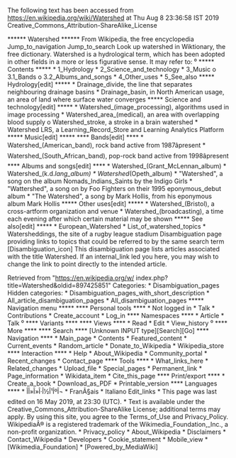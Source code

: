 The following text has been accessed from https://en.wikipedia.org/wiki/Watershed at Thu Aug 8 23:36:58 IST 2019
Creative_Commons_Attribution-ShareAlike_License




















****** Watershed ******
From Wikipedia, the free encyclopedia
Jump_to_navigation Jump_to_search
 Look up watershed in Wiktionary, the free dictionary.
Watershed is a hydrological term, which has been adopted in other fields in a
more or less figurative sense. It may refer to:
⁰
***** Contents *****
    * 1_Hydrology
    * 2_Science_and_technology
    * 3_Music
          o 3.1_Bands
          o 3.2_Albums_and_songs
    * 4_Other_uses
    * 5_See_also
***** Hydrology[edit] *****
    * Drainage_divide, the line that separates neighbouring drainage basins
    * Drainage_basin, in North American usage, an area of land where surface
      water converges
***** Science and technology[edit] *****
    * Watershed_(image_processing), algorithms used in image processing
    * Watershed_area_(medical), an area with overlapping blood supply
          o Watershed_stroke, a stroke in a brain watershed
    * Watershed LRS, a Learning_Record_Store and Learning Analytics Platform
***** Music[edit] *****
**** Bands[edit] ****
    * Watershed_(American_band), rock band active from 1987âpresent
    * Watershed_(South_African_band), pop-rock band active from 1998âpresent
**** Albums and songs[edit] ****
    * Watershed_(Grant_McLennan_album)
    * Watershed_(k.d._lang_album)
    * Watershed_(Opeth_album)
    * "Watershed", a song on the album Nomads_Indians_Saints by the Indigo
      Girls
    * "Wattershed", a song on by Foo Fighters on their 1995 eponymous_debut
      album
    * "The Watershed", a song by Mark Hollis, from his eponymous album Mark
      Hollis
***** Other uses[edit] *****
    * Watershed_(Bristol), a cross-artform organization and venue
    * Watershed_(broadcasting), a time each evening after which certain
      material may be shown
***** See also[edit] *****
    * European_Watershed
    * List_of_watershed_topics
    * Watersheddings, the site of a rugby league stadium
                      Disambiguation page providing links to topics that could
                      be referred to by the same search term
[Disambiguation_icon] This disambiguation page lists articles associated with
                      the title Watershed.
                      If an internal_link led you here, you may wish to change
                      the link to point directly to the intended article.

Retrieved from "https://en.wikipedia.org/w/
index.php?title=Watershed&oldid=897425851"
Categories:
    * Disambiguation_pages
Hidden categories:
    * Disambiguation_pages_with_short_description
    * All_article_disambiguation_pages
    * All_disambiguation_pages
***** Navigation menu *****
**** Personal tools ****
    * Not logged in
    * Talk
    * Contributions
    * Create_account
    * Log_in
**** Namespaces ****
    * Article
    * Talk
⁰
**** Variants ****
**** Views ****
    * Read
    * Edit
    * View_history
⁰
**** More ****
**** Search ****
[Unknown INPUT type][Search][Go]
**** Navigation ****
    * Main_page
    * Contents
    * Featured_content
    * Current_events
    * Random_article
    * Donate_to_Wikipedia
    * Wikipedia_store
**** Interaction ****
    * Help
    * About_Wikipedia
    * Community_portal
    * Recent_changes
    * Contact_page
**** Tools ****
    * What_links_here
    * Related_changes
    * Upload_file
    * Special_pages
    * Permanent_link
    * Page_information
    * Wikidata_item
    * Cite_this_page
**** Print/export ****
    * Create_a_book
    * Download_as_PDF
    * Printable_version
**** Languages ****
    * ÎÎ»Î»Î·Î½Î¹ÎºÎ¬
    * FranÃ§ais
    * Italiano
Edit_links
    * This page was last edited on 16 May 2019, at 23:30 (UTC).
    * Text is available under the Creative_Commons_Attribution-ShareAlike
      License; additional terms may apply. By using this site, you agree to the
      Terms_of_Use and Privacy_Policy. WikipediaÂ® is a registered trademark of
      the Wikimedia_Foundation,_Inc., a non-profit organization.
    * Privacy_policy
    * About_Wikipedia
    * Disclaimers
    * Contact_Wikipedia
    * Developers
    * Cookie_statement
    * Mobile_view
    * [Wikimedia_Foundation]
    * [Powered_by_MediaWiki]
